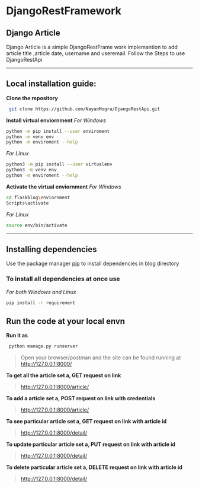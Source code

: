 # DjangoRestFramework

## Django Article
Django Article is a simple DjangoRestFrame work implemantion to add article title ,article date, username and useremail.
Follow the Steps to use DjangoRestApi

****
## Local installation guide:
**Clone the repository**
```bash
 git clone https://github.com/NayanMogra/DjangoRestApi.git
```

**Install virtual enviornment**
*For Windows*
```bash
python -m pip install --user enviroment
python -m venv env
python -m enviroment --help
```
*For Linux*
```bash
python3 -m pip install --user virtualenv
python3 -m venv env
python -m enviroment --help
```

**Activate the  virtual enviornment**
*For Windows*
```bash
cd flaskblog\enviornment
Scripts\activate
```
*For Linux* 
```bash
source env/bin/activate
```

****
## Installing dependencies
Use the package manager [pip](https://pip.pypa.io/en/stable/) to install dependencies in blog directory

### To install all dependencies at once use 
*For both Windows and Linux*
```bash
pip install -r requirement
```

## Run the code at your local envn
**Run it as**
```bash
 python manage.py runserver
 ```
>Open your browser/postman and the site can be found running at http://127.0.0.1:8000/

**To get all the article set a, GET request on link**
>  http://127.0.0.1:8000/article/

**To add a article set a, POST request on link with credentials**
>  http://127.0.0.1:8000/article/

**To see particular article set a, GET request on link with article id**
>  http://127.0.0.1:8000/detail/<id>

**To update particular article set a, PUT request on link with article id**
>  http://127.0.0.1:8000/detail/<id>

**To delete particular article set a, DELETE request on link with article id**
>  http://127.0.0.1:8000/detail/<id>

